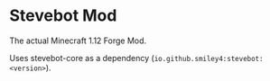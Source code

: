 # Stevebot Mod

The actual Minecraft 1.12 Forge Mod.

Uses stevebot-core as a dependency (`io.github.smiley4:stevebot:<version>`).